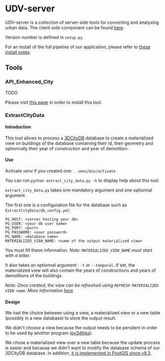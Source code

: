 # UDV-server

UDV-server is a collection of server-side tools for converting and analysing urban data.
The client-side component can be found [here](https://github.com/MEPP-team/UDV).

Version number is defined in `setup.py`.

For an install of the full pipeline of our application, please refer to
[these install notes](https://github.com/MEPP-team/RICT/blob/master/Install.md).

## Tools

### API_Enhanced_City

TODO

Please visit [this page](https://github.com/MEPP-team/UDV-server/blob/master/API_Enhanced_City/INSTALL.md) in order to install this tool.

### ExtractCityData

#### Introduction

This tool allows to process a
[3DCityDB](https://www.3dcitydb.org/3dcitydb/3dcitydbhomepage/) database to create
a materialized view on buildings of the database containing their id, their geometry
and optionnally their year of construction and year of demolition.

#### Use

Activate venv if you created one:
`. venv/bin/activate`

You can run `python extract_city_data.py -h` to display help about this tool.

`extract_city_data.py` takes one mandatory argument and one optionnal argument.

The first one is a configuration file for the database such as `ExtractCityData/db_config.yml`:

```
PG_HOST: <server hosting your db>
PG_USER: <your db user name>
PG_PORT: <port>
PG_PASSWORD: <user password>
PG_NAME: <database name>
MATERIALIZED_VIEW_NAME: <name of the output materialized view>
```

You must fill these information. *Note: `MATERIALIZED_VIEW_NAME` must start with
a letter.*

It also takes an optionnal argument : `-t` or `--temporal`. If set, the materialized
view will also contain the years of constructions and years of demolitions of the
buildings.

*Note: Once created, the view can be refreshed using `REFRESH MATERIALIZED VIEW name`.
More information
 [here](https://www.postgresql.org/docs/9.3/static/sql-refreshmaterializedview.html)*

#### Design

We had the choice between using a view, a materialized view or a new table
(possibly in a new database) to store the output result.

We didn't choose a view because the output needs to be persitent in order to be
used by another program ([py3dtiles](https://github.com/MEPP-team/py3dtiles)).

We chose a materialized view over a new table because the update process is easier
and because we didn't want to modify the database schema of our 3DCityDB database.
In addition,
[it is implemented in PostGIS since v9.3](https://www.postgresql.org/docs/9.4/static/sql-creatematerializedview.html).
